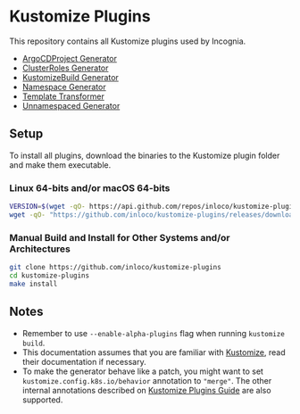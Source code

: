 # Kustomize Plugins

This repository contains all Kustomize plugins used by Incognia.

- [ArgoCDProject Generator](./argocdproject/README.md)
- [ClusterRoles Generator](./clusterroles/README.md)
- [KustomizeBuild Generator](./kustomizebuild/README.md)
- [Namespace Generator](./namespace/README.md)
- [Template Transformer](./template/README.md)
- [Unnamespaced Generator](./unnamespaced/README.md)

## Setup

To install all plugins, download the binaries to the Kustomize plugin folder and make them executable.

### Linux 64-bits and/or macOS 64-bits

```bash
VERSION=$(wget -qO- https://api.github.com/repos/inloco/kustomize-plugins/releases/latest | jq -r '.tag_name')
wget -qO- "https://github.com/inloco/kustomize-plugins/releases/download/${VERSION}/install.sh" | sh
```

### Manual Build and Install for Other Systems and/or Architectures

```bash
git clone https://github.com/inloco/kustomize-plugins
cd kustomize-plugins
make install
```

## Notes

- Remember to use `--enable-alpha-plugins` flag when running `kustomize build`.
- This documentation assumes that you are familiar with [Kustomize](https://github.com/kubernetes-sigs/kustomize), read their documentation if necessary.
- To make the generator behave like a patch, you might want to set `kustomize.config.k8s.io/behavior` annotation to `"merge"`. The other internal annotations described on [Kustomize Plugins Guide](https://kubernetes-sigs.github.io/kustomize/guides/plugins/#generator-options) are also supported.
